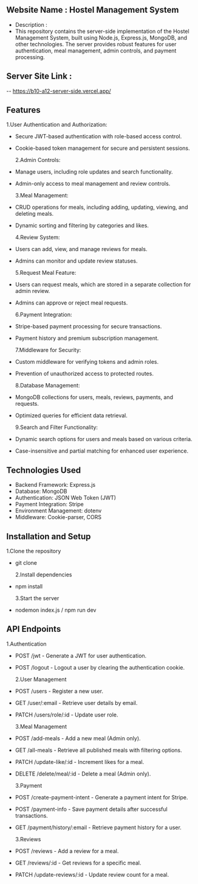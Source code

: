 ## Website Name : Hostel Management System

- Description :
- This repository contains the server-side implementation of the Hostel Management System, built using Node.js, Express.js, MongoDB, and other technologies. The server provides robust features for user authentication, meal management, admin controls, and payment processing.

## Server Site Link :

-- https://b10-a12-server-side.vercel.app/

## Features

1.User Authentication and Authorization:

- Secure JWT-based authentication with role-based access control.
- Cookie-based token management for secure and persistent sessions.

  2.Admin Controls:

- Manage users, including role updates and search functionality.
- Admin-only access to meal management and review controls.

  3.Meal Management:

- CRUD operations for meals, including adding, updating, viewing, and deleting meals.
- Dynamic sorting and filtering by categories and likes.

  4.Review System:

- Users can add, view, and manage reviews for meals.
- Admins can monitor and update review statuses.

  5.Request Meal Feature:

- Users can request meals, which are stored in a separate collection for admin review.
- Admins can approve or reject meal requests.

  6.Payment Integration:

- Stripe-based payment processing for secure transactions.
- Payment history and premium subscription management.

  7.Middleware for Security:

- Custom middleware for verifying tokens and admin roles.
- Prevention of unauthorized access to protected routes.

  8.Database Management:

- MongoDB collections for users, meals, reviews, payments, and requests.
- Optimized queries for efficient data retrieval.

  9.Search and Filter Functionality:

- Dynamic search options for users and meals based on various criteria.
- Case-insensitive and partial matching for enhanced user experience.

## Technologies Used

- Backend Framework: Express.js
- Database: MongoDB
- Authentication: JSON Web Token (JWT)
- Payment Integration: Stripe
- Environment Management: dotenv
- Middleware: Cookie-parser, CORS

## Installation and Setup

1.Clone the repository

- git clone

  2.Install dependencies

- npm install

  3.Start the server

- nodemon index.js / npm run dev

## API Endpoints

1.Authentication

- POST /jwt - Generate a JWT for user authentication.
- POST /logout - Logout a user by clearing the authentication cookie.

  2.User Management

- POST /users - Register a new user.
- GET /user/:email - Retrieve user details by email.
- PATCH /users/role/:id - Update user role.

  3.Meal Management

- POST /add-meals - Add a new meal (Admin only).
- GET /all-meals - Retrieve all published meals with filtering options.
- PATCH /update-like/:id - Increment likes for a meal.
- DELETE /delete/meal/:id - Delete a meal (Admin only).

  3.Payment

- POST /create-payment-intent - Generate a payment intent for Stripe.
- POST /payment-info - Save payment details after successful transactions.
- GET /payment/history/:email - Retrieve payment history for a user.

  3.Reviews

- POST /reviews - Add a review for a meal.
- GET /reviews/:id - Get reviews for a specific meal.
- PATCH /update-reviews/:id - Update review count for a meal.
